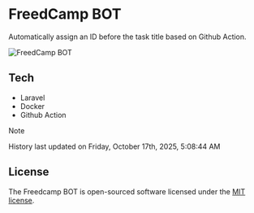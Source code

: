 # FreedCamp BOT

Automatically assign an ID before the task title based on Github Action.

![FreedCamp BOT](https://repository-images.githubusercontent.com/737932867/7d34798b-2680-471c-b089-a78a718d3d6a)

## Tech

- Laravel
- Docker
- Github Action

> [!NOTE]  
> History last updated on Friday, October 17th, 2025, 5:08:44 AM

## License

The Freedcamp BOT is open-sourced software licensed under the [MIT license](https://opensource.org/licenses/MIT).
